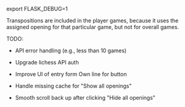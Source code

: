 export FLASK_DEBUG=1



Transpositions are included in the player games, because it uses the assigned opening for that particular game, but not for overall games.

TODO:

- API error handling (e.g., less than 10 games)
- Upgrade lichess API auth
- Improve UI of entry form
    Own line for button

- Handle missing cache for "Show all openings"
- Smooth scroll back up after clicking "Hide all openings"
